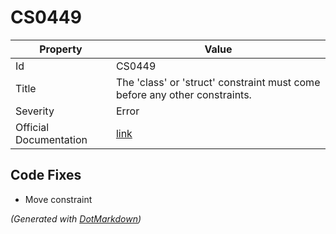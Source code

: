 # CS0449

| Property               | Value                                                                       |
| ---------------------- | --------------------------------------------------------------------------- |
| Id                     | CS0449                                                                      |
| Title                  | The 'class' or 'struct' constraint must come before any other constraints\. |
| Severity               | Error                                                                       |
| Official Documentation | [link](http://docs.microsoft.com/en-us/dotnet/csharp/misc/cs0449)           |

## Code Fixes

* Move constraint

*\(Generated with [DotMarkdown](http://github.com/JosefPihrt/DotMarkdown)\)*